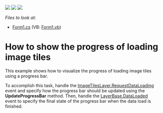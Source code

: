 <!-- default badges list -->
![](https://img.shields.io/endpoint?url=https://codecentral.devexpress.com/api/v1/VersionRange/128576789/16.1.4%2B)
[![](https://img.shields.io/badge/Open_in_DevExpress_Support_Center-FF7200?style=flat-square&logo=DevExpress&logoColor=white)](https://supportcenter.devexpress.com/ticket/details/E5183)
[![](https://img.shields.io/badge/📖_How_to_use_DevExpress_Examples-e9f6fc?style=flat-square)](https://docs.devexpress.com/GeneralInformation/403183)
<!-- default badges end -->
<!-- default file list -->
*Files to look at*:

* [Form1.cs](./CS/TilesLoaded/Form1.cs) (VB: [Form1.vb](./VB/TilesLoaded/Form1.vb))
<!-- default file list end -->
# How to show the progress of loading image tiles


<p>This example shows how to visualize the progress of loading image tiles using a progress bar.</p>
<p>To accomplish this task, handle the <a href="https://documentation.devexpress.com/#WindowsForms/DevExpressXtraMapImageTilesLayer_RequestDataLoadingtopic"><u>ImageTilesLayer.RequestDataLoading</u></a> event and specify how the progress bar should be updated using the <strong>UpdateProgressBar</strong> method. Then, handle the <a href="https://documentation.devexpress.com/#WindowsForms/DevExpressXtraMapLayerBase_DataLoadedtopic"><u>LayerBase.DataLoaded</u></a> event to specify the final state of the progress bar when the data load is finished.</p>

<br/>


